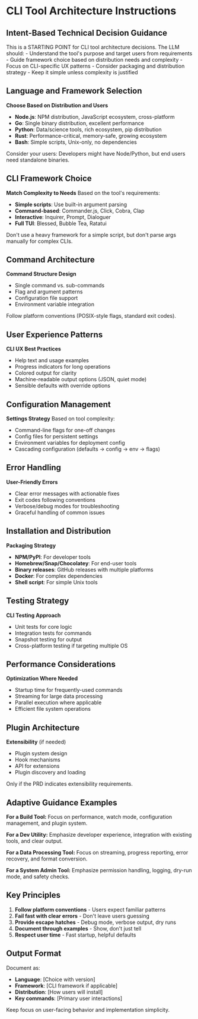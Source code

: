 # CLI Tool Architecture Instructions

## Intent-Based Technical Decision Guidance

<critical>
This is a STARTING POINT for CLI tool architecture decisions.
The LLM should:
- Understand the tool's purpose and target users from requirements
- Guide framework choice based on distribution needs and complexity
- Focus on CLI-specific UX patterns
- Consider packaging and distribution strategy
- Keep it simple unless complexity is justified
</critical>

## Language and Framework Selection

**Choose Based on Distribution and Users**

- **Node.js**: NPM distribution, JavaScript ecosystem, cross-platform
- **Go**: Single binary distribution, excellent performance
- **Python**: Data/science tools, rich ecosystem, pip distribution
- **Rust**: Performance-critical, memory-safe, growing ecosystem
- **Bash**: Simple scripts, Unix-only, no dependencies

Consider your users: Developers might have Node/Python, but end users need standalone binaries.

## CLI Framework Choice

**Match Complexity to Needs**
Based on the tool's requirements:

- **Simple scripts**: Use built-in argument parsing
- **Command-based**: Commander.js, Click, Cobra, Clap
- **Interactive**: Inquirer, Prompt, Dialoguer
- **Full TUI**: Blessed, Bubble Tea, Ratatui

Don't use a heavy framework for a simple script, but don't parse args manually for complex CLIs.

## Command Architecture

**Command Structure Design**

- Single command vs. sub-commands
- Flag and argument patterns
- Configuration file support
- Environment variable integration

Follow platform conventions (POSIX-style flags, standard exit codes).

## User Experience Patterns

**CLI UX Best Practices**

- Help text and usage examples
- Progress indicators for long operations
- Colored output for clarity
- Machine-readable output options (JSON, quiet mode)
- Sensible defaults with override options

## Configuration Management

**Settings Strategy**
Based on tool complexity:

- Command-line flags for one-off changes
- Config files for persistent settings
- Environment variables for deployment config
- Cascading configuration (defaults → config → env → flags)

## Error Handling

**User-Friendly Errors**

- Clear error messages with actionable fixes
- Exit codes following conventions
- Verbose/debug modes for troubleshooting
- Graceful handling of common issues

## Installation and Distribution

**Packaging Strategy**

- **NPM/PyPI**: For developer tools
- **Homebrew/Snap/Chocolatey**: For end-user tools
- **Binary releases**: GitHub releases with multiple platforms
- **Docker**: For complex dependencies
- **Shell script**: For simple Unix tools

## Testing Strategy

**CLI Testing Approach**

- Unit tests for core logic
- Integration tests for commands
- Snapshot testing for output
- Cross-platform testing if targeting multiple OS

## Performance Considerations

**Optimization Where Needed**

- Startup time for frequently-used commands
- Streaming for large data processing
- Parallel execution where applicable
- Efficient file system operations

## Plugin Architecture

**Extensibility** (if needed)

- Plugin system design
- Hook mechanisms
- API for extensions
- Plugin discovery and loading

Only if the PRD indicates extensibility requirements.

## Adaptive Guidance Examples

**For a Build Tool:**
Focus on performance, watch mode, configuration management, and plugin system.

**For a Dev Utility:**
Emphasize developer experience, integration with existing tools, and clear output.

**For a Data Processing Tool:**
Focus on streaming, progress reporting, error recovery, and format conversion.

**For a System Admin Tool:**
Emphasize permission handling, logging, dry-run mode, and safety checks.

## Key Principles

1. **Follow platform conventions** - Users expect familiar patterns
2. **Fail fast with clear errors** - Don't leave users guessing
3. **Provide escape hatches** - Debug mode, verbose output, dry runs
4. **Document through examples** - Show, don't just tell
5. **Respect user time** - Fast startup, helpful defaults

## Output Format

Document as:

- **Language**: [Choice with version]
- **Framework**: [CLI framework if applicable]
- **Distribution**: [How users will install]
- **Key commands**: [Primary user interactions]

Keep focus on user-facing behavior and implementation simplicity.
